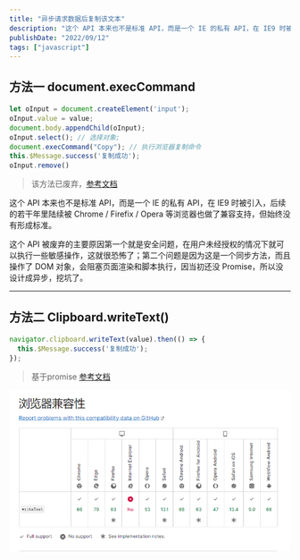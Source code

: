 ```yaml
---
title: "异步请求数据后复制该文本"
description: "这个 API 本来也不是标准 API，而是一个 IE 的私有 API，在 IE9 时被引入。"
publishDate: "2022/09/12"
tags: ["javascript"]
---
```


## 方法一 document.execCommand

```javascript
let oInput = document.createElement('input');
oInput.value = value;
document.body.appendChild(oInput);
oInput.select(); // 选择对象;
document.execCommand("Copy"); // 执行浏览器复制命令
this.$Message.success('复制成功');
oInput.remove()
```
> 该方法已废弃，[参考文档](https://developer.mozilla.org/zh-CN/docs/Web/API/Document/execCommand)  

这个 API 本来也不是标准 API，而是一个 IE 的私有 API，在 IE9 时被引入，后续的若干年里陆续被 Chrome / Firefix / Opera 等浏览器也做了兼容支持，但始终没有形成标准。

这个 API 被废弃的主要原因第一个就是安全问题，在用户未经授权的情况下就可以执行一些敏感操作，这就很恐怖了；第二个问题是因为这是一个同步方法，而且操作了 DOM 对象，会阻塞页面渲染和脚本执行，因当初还没 Promise，所以没设计成异步，挖坑了。

------

## 方法二 Clipboard.writeText()

```javascript
navigator.clipboard.writeText(value).then(() => {
  this.$Message.success('复制成功');
});
```

> 基于promise [参考文档](https://developer.mozilla.org/zh-CN/docs/Web/API/Clipboard/writeText)  

![](./20220604.png)

